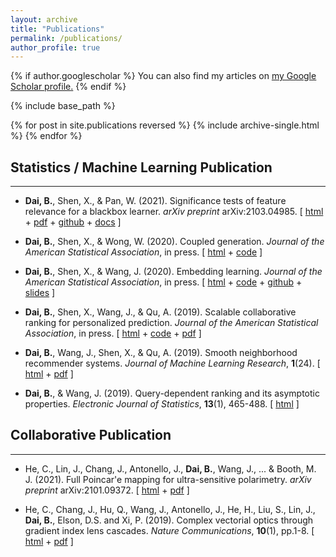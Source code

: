 ```yaml
---
layout: archive
title: "Publications"
permalink: /publications/
author_profile: true
---
```


{% if author.googlescholar %}
  You can also find my articles on <u><a href="{{author.googlescholar}}">my Google Scholar profile</a>.</u>
{% endif %}

{% include base_path %}

{% for post in site.publications reversed %}
  {% include archive-single.html %}
{% endfor %}


## Statistics / Machine Learning Publication
- - -
* **Dai, B.**, Shen, X., & Pan, W. (2021). Significance tests of feature relevance for a blackbox learner. *arXiv preprint* arXiv:2103.04985. [ [html](https://arxiv.org/abs/2103.04985) + [pdf](https://arxiv.org/pdf/2103.04985.pdf) + [github](https://github.com/statmlben/dnn-inference) + [docs](https://dnn-inference.readthedocs.io/en/latest/) ]

* **Dai, B.**, Shen, X., & Wong, W. (2020). Coupled generation. *Journal of the American Statistical Association*, in press. [ [html](https://doi.org/10.1080/01621459.2020.1844719) + [code](https://amstat.tandfonline.com/doi/suppl/10.1080/01621459.2020.1844719?scroll=top#.YFt5dUNKiV4) ]

* **Dai, B.**, Shen, X., & Wang, J. (2020). Embedding learning. *Journal of the American Statistical Association*, in press. [ [html](https://doi.org/10.1080/01621459.2020.1775614) + [code](https://amstat.tandfonline.com/doi/suppl/10.1080/01621459.2020.1775614?scroll=top#.YFt50kNKiV4) + [github](https://github.com/statmlben/embedding-learning) + [slides](https://www.researchgate.net/publication/346572305_slidespdf) ]

* **Dai, B.**, Shen, X., Wang, J., & Qu, A. (2019). Scalable collaborative ranking for personalized prediction. *Journal of the American Statistical Association*, in press. [ [html](https://doi.org/10.1080/01621459.2019.1691562) + [code](https://amstat.tandfonline.com/doi/suppl/10.1080/01621459.2019.1691562?scroll=top#.YFt-q0NKiV4) + [pdf](https://www.researchgate.net/publication/337266015_Scalable_Collaborative_Ranking_for_Personalized_Prediction) ]

* **Dai, B.**, Wang, J., Shen, X., & Qu, A. (2019). Smooth neighborhood recommender systems. *Journal of Machine Learning Research*, **1**(24). [ [html](https://www.jmlr.org/papers/v20/17-629.html) + [pdf](https://www.jmlr.org/papers/volume20/17-629/17-629.pdf) ]

* **Dai, B.**, & Wang, J. (2019). Query-dependent ranking and its asymptotic properties. *Electronic Journal of Statistics*, **13**(1), 465-488. [ [html](https://projecteuclid.org/journals/electronic-journal-of-statistics/volume-13/issue-1/Query-dependent-ranking-and-its-asymptotic-properties/10.1214/19-EJS1531.full) ]

<!-- <sup>*</sup> Equal authorship statement -->

## Collaborative Publication
- - -
* He, C., Lin, J., Chang, J., Antonello, J., **Dai, B.**, Wang, J., ... & Booth, M. J. (2021). Full Poincar\'e mapping for ultra-sensitive polarimetry. *arXiv preprint* arXiv:2101.09372. [ [html](https://arxiv.org/abs/2101.09372) + [pdf](https://arxiv.org/pdf/2101.09372.pdf) ]

* He, C., Chang, J., Hu, Q., Wang, J., Antonello, J., He, H., Liu, S., Lin, J., **Dai, B.**, Elson, D.S. and Xi, P. (2019). Complex vectorial optics through gradient index lens cascades. *Nature Communications*, **10**(1), pp.1-8. [ [html](https://www.nature.com/articles/s41467-019-12286-3) + [pdf](https://www.nature.com/articles/s41467-019-12286-3.pdf) ]